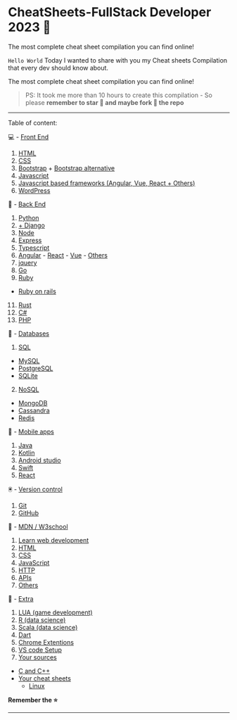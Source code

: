 # CheatSheets-FullStack Developer 2023 🚀
The most complete cheat sheet compilation you can find online!

`Hello World` Today I wanted to share with you my Cheat sheets Compilation that every dev should know about.<a name="top"></a>

The most complete cheat sheet compilation you can find online!

> PS: It took me more than 10 hours to  create this compilation - So please **remember to star 🌟 and maybe fork 🍴 the repo**

---

Table of content:

💻 - [Front End](#1) 
1. [HTML](#1a)
2. [CSS](#1b)
3. [Bootstrap](#1c) + [Bootstrap alternative](#1c+)
4. [Javascript](#1d)
5. [Javascript based frameworks (Angular, Vue, React + Others)](#frameworks)
6. [WordPress](#1e)


📕 - [Back End](#2) 
1. [Python](#2a)
2. [+ Django](#2b)
3. [Node](#2c)
4. [Express](#2d)
5. [Typescript](#2e)
6. [Angular](#2f) - [React](#2g+) - [Vue](#2g) - [Others](#2g++)
7. [jquery](#2g+++)
8. [Go](#2h)
9. [Ruby](#2i)
 * [Ruby on rails](#2ia)
11. [Rust](#2j)
12. [C#](#2k)
13. [PHP](#2l)


📓 - [Databases](#3) 
1. [SQL](#3a)
 * [MySQL](#3aa)
 * [PostgreSQL](#3ab)
 * [SQLite](#3ac)
2. [NoSQL](#3b)
 * [MongoDB](#3ba)
 * [Cassandra](#3bb)
 * [Redis](#3bc)


📱 - [Mobile apps](#4) 
1. [Java](#4a)
2. [Kotlin](#4b)
3. [Android studio](#4c)
4. [Swift](#4d)
5. [React](#4e)


🖲 - [Version control](#5) 
1. [Git](#5a)
2. [GitHub](#5b)


📗 - [MDN / W3school](#6) 
1. [Learn web development](#6a)
2. [HTML](#6b)
3. [CSS](#6c)
4. [JavaScript](#6d)
5. [HTTP](#6f)
6. [APIs](#6g)
7. [Others](#6h)


🚀 - [Extra](#7) 
1. [LUA (game development)](#7a)
2. [R (data science)](#7b)
3. [Scala (data science)](#7c)
4. [Dart](#7d)
5. [Chrome Extentions](#7e)
6. [VS code Setup](#7f)
7. [Your sources](#7g)
  * [C and C++](#7g1)
  * [Your cheat sheets](#7g2)
      * [Linux](#7g2a)


**Remember the ⭐**

---
